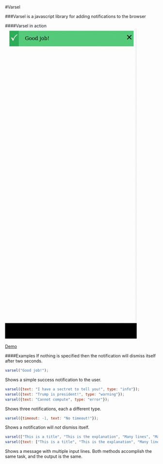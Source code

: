 #Varsel

###Varsel is a javascript library for adding notifications to the browser

####Varsel in action
![](https://github.com/ogdans3/varsel/blob/master/videos/demo.gif)

[Demo](http://www.varsel.freelunch.no)


####Examples
If nothing is specified then the notification will dismiss itself after two seconds.

```javascript
varsel("Good job!");
```
Shows a simple success notification to the user.

```javascript
varsel({text: "I have a sectret to tell you!", type: "info"});
varsel({text: "Trump is president!", type: "warning"});
varsel({text: "Cannot compute", type: "error"});
```
Shows three notifications, each a different type.

```javascript
varsel({timeout: -1, text: "No timeout!"});
```
Shows a notification will *not* dismiss itself.

```javascript
varsel(["This is a title", "This is the explanation", "Many lines", "Many lines", "Many lines", "Many lines", "Many lines", "Many lines"]);
varsel({text: ["This is a title", "This is the explanation", "Many lines", "Many lines", "Many lines", "Many lines", "Many lines", "Many lines"]});
```
Shows a message with multiple input lines. Both methods accomplish the same task, and the output is the same.

